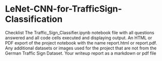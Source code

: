 # LeNet-CNN-for-TrafficSign-Classification

Checklist
The Traffic_Sign_Classifier.ipynb notebook file with all questions answered and all code cells executed and displaying output.
An HTML or PDF export of the project notebook with the name report.html or report.pdf.
Any additional datasets or images used for the project that are not from the German Traffic Sign Dataset.
Your writeup report as a markdown or pdf file
